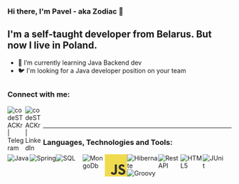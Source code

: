 ### Hi there, I'm Pavel - aka Zodiac 👋
                                           
## I'm a self-taught developer from Belarus. But now I live in Poland.


- 🦍 I’m currently learning Java Backend dev
- 🐦 I'm looking for a Java developer position on your team

##
### Connect with me:

[<img align="left" alt="codeSTACKr | Telegram" width="40px" src="https://r58.fss.ru/files/494001/unnamed.jpg" />][telegram]
[<img align="left" alt="codeSTACKr | LinkedIn" width="40px" src="https://image.flaticon.com/icons/png/128/174/174857.png" />][linkedin]

<br />
<br />

---

### Languages, Technologies and Tools:

[<img align="left" alt="Java" width="50px" src="https://image.flaticon.com/icons/png/128/226/226777.png" />][java]

[<img align="left" alt="Spring" height="50px" src="https://i.ytimg.com/vi/mfRJUOnbCbg/maxresdefault.jpg" />][spring]

[<img align="left" alt="SQL" width="60px" src="https://image.flaticon.com/icons/png/512/1088/1088856.png" />][sql]

[<img align="left" alt="MongoDb" width="50px" src="https://user-images.githubusercontent.com/66306220/109296478-66553680-7841-11eb-9eab-a6063f634266.png" />][mongodb]

[<img align="left" alt="JavaScript" width="50px" src="https://raw.githubusercontent.com/github/explore/80688e429a7d4ef2fca1e82350fe8e3517d3494d/topics/javascript/javascript.png" />][js]

[<img align="left" alt="Hibernate" width="70px" src="https://skilltris.ru/wp-content/uploads/2019/06/SToshJava_Hibernate_Logo.png" />][hibernate]

[<img align="left" alt="RestAPI" width="50px" src="https://achievement-images.teamtreehouse.com/badges_REST_API_Express_Stage1.png" />][rest]

[<img align="left" alt="HTML5" width="50px" src="https://image.flaticon.com/icons/png/512/1216/1216733.png" />][HTML]

[<img align="left" alt="JUnit" width="50px" src="https://repository-images.githubusercontent.com/188495312/bcae6d80-7e42-11e9-9b65-e823906e954b" />][junit]

[<img align="left" alt="Groovy" height="50px" src="https://w7.pngwing.com/pngs/172/956/png-transparent-groovy-java-virtual-machine-scripting-language-grails-others-cdr-text-logo.png" />][groovy]

<br />
<br />


[java]: https://www.java.com
[js]: https://developer.mozilla.org/docs/Web/JavaScript
[spring]: https://spring.io
[sql]: https://en.wikipedia.org/wiki/SQL
[mongodb]: https://www.mongodb.com/
[hibernate]: https://hibernate.org/
[rest]: https://en.wikipedia.org/wiki/REST
[HTML]: https://developer.mozilla.org/ru/docs/Learn/HTML
[junit]: https://junit.org/
[groovy]: https://www.groovy-lang.org/

[telegram]: https://t.me/emptyzod
[linkedin]: https://www.linkedin.com/in/pavel-gutsu/

